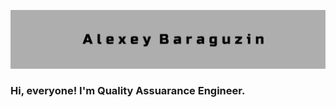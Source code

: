 ![Header](https://github.com/AlexeyBaraguzin/AlexeyBaraguzin/blob/main/assets/head_banner_2.png)

### Hi, everyone! I'm Quality Assuarance Engineer.
